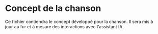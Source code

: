 # Concept de la chanson

Ce fichier contiendra le concept développé pour la chanson. Il sera mis à jour au fur et à mesure des interactions avec l'assistant IA.
